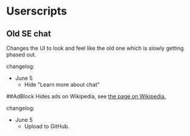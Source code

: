 # Userscripts

## Old SE chat
Changes the UI to look and feel like the old one which is slowly getting phased out.


changelog:

- June 5  
  - Hide "Learn more about chat"

##AdBlock
Hides ads on Wikipedia, see [the page on Wikipedia.](en.wikipedia.org/wiki/User:Twineeea/AdBlock)

changelog:

- June 5
   - Upload to GitHub.
